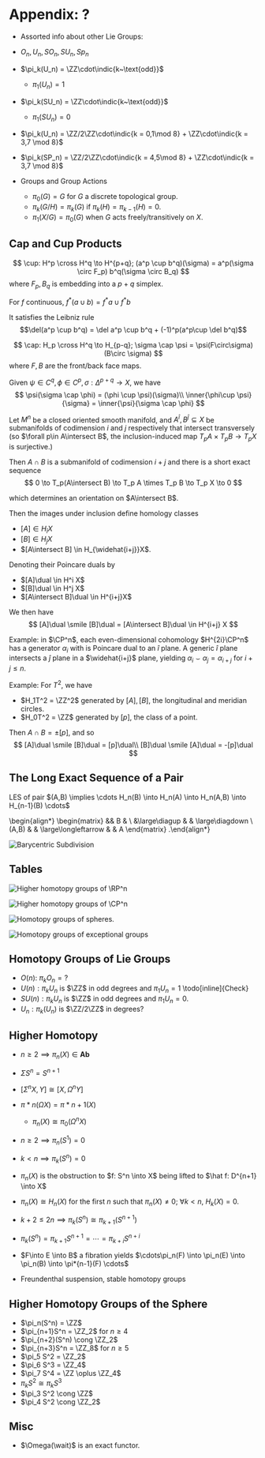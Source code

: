 # Appendix: ?

* Assorted info about other Lie Groups:
 * $O_n, U_n, SO_n, SU_n, Sp_n$

* $\pi_k(U_n) = \ZZ\cdot\indic{k~\text{odd}}$
  * $\pi_1(U_n) = 1$

* $\pi_k(SU_n) = \ZZ\cdot\indic{k~\text{odd}}$
  * $\pi_1(SU_n) = 0$

* $\pi_k(U_n) = \ZZ/2\ZZ\cdot\indic{k = 0,1\mod 8} + \ZZ\cdot\indic{k = 3,7 \mod 8}$

* $\pi_k(SP_n) = \ZZ/2\ZZ\cdot\indic{k = 4,5\mod 8} + \ZZ\cdot\indic{k = 3,7 \mod 8}$



* Groups and Group Actions
	* $\pi_0(G) = G$ for $G$ a discrete topological group.
	* $\pi_k(G/H) = \pi_k(G)$ if $\pi_k(H) = \pi_{k-1}(H) = 0$.
	* $\pi_1(X/G) = \pi_0(G)$ when $G$ acts freely/transitively on $X$.



## Cap and Cup Products

$$
\cup: H^p \cross H^q \to H^{p+q}; (a^p \cup b^q)(\sigma) = a^p(\sigma \circ F_p) b^q(\sigma \circ B_q)
$$ 
where $F_p, B_q$ is embedding into a $p+q$ simplex.

For $f$ continuous, $f^*(a\cup b) = f^*a \cup f^*b$

It satisfies the Leibniz rule
$$\del(a^p \cup b^q) = \del a^p \cup b^q + (-1)^p(a^p\cup \del b^q)$$ 

$$
\cap: H_p \cross H^q \to H_{p-q}; \sigma \cap \psi = \psi(F\circ\sigma)(B\circ \sigma)
$$ 
where $F,B$ are the front/back face maps.

Given $\psi \in C^q, \phi \in C^p, \sigma: \Delta^{p+q} \to X$, we have
$$
\psi(\sigma \cap \phi) = (\phi \cup \psi)(\sigma)\\
\inner{\phi\cup \psi}{\sigma} = \inner{\psi}{\sigma \cap \phi}
$$

Let $M^n$ be a closed oriented smooth manifold, and $A^{\hat i}, B^{\hat j} \subseteq X$ be submanifolds of codimension $i$ and $j$ respectively that intersect transversely (so $\forall p\in A\intersect B$, the inclusion-induced map $T_pA \times T_p B \to T_p X$ is surjective.)

Then $A\cap B$ is a submanifold of codimension $i+j$ and there is a short exact sequence
$$
0 \to T_p(A\intersect B) \to T_p A \times T_p B \to T_p X \to 0
$$

which determines an orientation on $A\intersect B$.

Then the images under inclusion define homology classes

- $[A] \in H_{\hat i}X$
- $[B] \in H_{\hat j}X$
- $[A\intersect B] \in H_{\widehat{i+j}}X$.

Denoting their Poincare duals by

- $[A]\dual \in H^i X$
- $[B]\dual \in H^j X$
- $[A\intersect B]\dual \in H^{i+j}X$

We then have
$$
[A]\dual \smile [B]\dual = [A\intersect B]\dual \in H^{i+j} X
$$

Example: in $\CP^n$, each even-dimensional cohomology $H^{2i}\CP^n$ has a generator $\alpha_i$ with is Poincare dual to an $\hat i$ plane. A generic $\hat i$ plane intersects a $\hat j$ plane in a $\widehat{i+j}$ plane, yielding $\alpha_i \smile \alpha_j = \alpha_{i+j}$ for $i+j \leq n$.

Example: For $T^2$, we have
- $H_1T^2 = \ZZ^2$ generated by $[A], [B]$, the longitudinal and meridian circles.
- $H_0T^2 = \ZZ$ generated by $[p]$, the class of a point.

Then $A\cap B = \pm [p]$, and so
$$
[A]\dual \smile [B]\dual = [p]\dual\\
[B]\dual \smile [A]\dual = -[p]\dual
$$

## The Long Exact Sequence of a Pair

LES of pair $(A,B) \implies \cdots H_n(B) \into H_n(A) \into H_n(A,B) \into H_{n-1}(B) \cdots$

\begin{align*}
\begin{matrix}
  && B & \\
&\large\diagup &  & \large\diagdown \\
(A,B) & & \large\longleftarrow &  & A
\end{matrix}
.\end{align*}

![Barycentric Subdivision](figures/image_2020-06-01-00-35-21.png)

## Tables

![Higher homotopy groups of $\RP^n$](figures/image_2020-09-20-01-35-23.png)

![Higher homotopy groups of $\CP^n$](figures/image_2020-09-20-01-35-51.png)

![Homotopy groups of spheres.](figures/image_2020-09-20-01-39-16.png)

![Homotopy groups of exceptional groups](figures/image_2020-09-20-01-40-22.png)

## Homotopy Groups of Lie Groups

- $O(n)$: $\pi_k O_n = ?$
- $U(n): \pi_k U_n$ is $\ZZ$ in odd degrees and $\pi_1 U_n = 1$
\todo[inline]{Check}
- $SU(n): \pi_k U_n$ is $\ZZ$ in odd degrees and $\pi_1 U_n = 0$.
- $U_n: \pi_k(U_n)$ is $\ZZ/2\ZZ$ in degrees?


## Higher Homotopy

* $n \geq 2 \implies \pi_n(X) \in \mathbf{Ab}$

* $\Sigma S^n = S^{n+1}$

* $[\Sigma^n X, Y] \cong [X, \Omega^n Y]$

* $\pi*n(\Omega X) = \pi*{n+1}(X)$
  * $\pi_n(X) \cong \pi_0(\Omega^n X)$
* $n\geq 2 \implies \pi_n(S^1) = 0$

* $k < n \implies \pi_k(S^n) = 0$

* $\pi_n(X)$ is the obstruction to $f: S^n \into X$ being lifted to $\hat f: D^{n+1} \into X$

* $\pi_n(X) \cong H_n(X)$ for the first $n$ such that $\pi_n(X) \neq 0$; $\forall k<n, ~H_k(X) = 0$.

* $k+2 \leq 2n \implies \pi_k(S^n) \cong \pi_{k+1}(S^{n+1})$

* $\pi_k(S^n) = \pi_{k+1}S^{n+1} = \cdots =\pi_{k+i}S^{n+i}$

* $F\into E \into B$ a fibration yields $\cdots\pi_n(F) \into \pi_n(E) \into \pi_n(B) \into \pi*{n-1}(F) \cdots$

- Freundenthal suspension, stable homotopy groups

## Higher Homotopy Groups of the Sphere

* $\pi_n(S^n) = \ZZ$
* $\pi_{n+1}S^n = \ZZ_2$ for $n \geq 4$
* $\pi_{n+2}(S^n) \cong \ZZ_2$
* $\pi_{n+3}S^n = \ZZ_8$ for $n\geq 5$
* $\pi_5 S^2 = \ZZ_2$
* $\pi_6 S^3 = \ZZ_4$
* $\pi_7 S^4 = \ZZ \oplus \ZZ_4$
* $\pi_k S^2 \cong \pi_k S^3$
* $\pi_3 S^2 \cong \ZZ$
* $\pi_4 S^2 \cong \ZZ_2$

## Misc

* $\Omega(\wait)$ is an exact functor.
